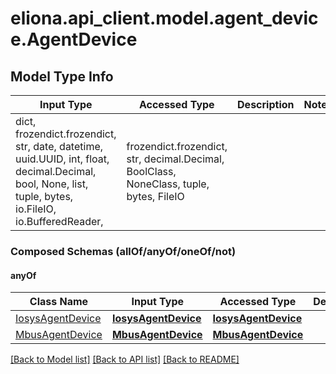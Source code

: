 # eliona.api_client.model.agent_device.AgentDevice

## Model Type Info
Input Type | Accessed Type | Description | Notes
------------ | ------------- | ------------- | -------------
dict, frozendict.frozendict, str, date, datetime, uuid.UUID, int, float, decimal.Decimal, bool, None, list, tuple, bytes, io.FileIO, io.BufferedReader,  | frozendict.frozendict, str, decimal.Decimal, BoolClass, NoneClass, tuple, bytes, FileIO |  | 

### Composed Schemas (allOf/anyOf/oneOf/not)
#### anyOf
Class Name | Input Type | Accessed Type | Description | Notes
------------- | ------------- | ------------- | ------------- | -------------
[IosysAgentDevice](IosysAgentDevice.md) | [**IosysAgentDevice**](IosysAgentDevice.md) | [**IosysAgentDevice**](IosysAgentDevice.md) |  | 
[MbusAgentDevice](MbusAgentDevice.md) | [**MbusAgentDevice**](MbusAgentDevice.md) | [**MbusAgentDevice**](MbusAgentDevice.md) |  | 

[[Back to Model list]](../../README.md#documentation-for-models) [[Back to API list]](../../README.md#documentation-for-api-endpoints) [[Back to README]](../../README.md)


